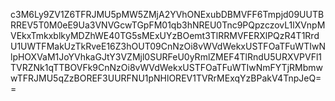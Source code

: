 c3M6Ly9ZV1Z6TFRJMU5pMW5ZMjA2YVhONExubDBMVFF6Tmpjd09UUTBRREV5T0M0eE9Ua3VNVGcwTGpFM01qb3hNREU0Tnc9PQpzczovL1lXVnpMVEkxTmkxblkyMDZhWE40TG5sMExUYzBOemt3TlRRMVFERXlPQzR4T1RrdU1UWTFMakUzTkRveE16Z3hOUT09CnNzOi8vWVdWekxUSTFOaTFuWTIwNlpHOXVaM1JoYVhkaGJtY3VZMjl0SURFeU0yRmlZMEF4TlRndU5URXVPVFl1TVRZNk1qTTBOVFk9CnNzOi8vWVdWekxUSTFOaTFuWTIwNmFYTjRMbmwwTFRJMU5qZzBOREF3UURFNU1pNHlOREV1TVRrMExqYzBPakV4TnpJeQ==